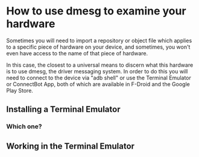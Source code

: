 How to use dmesg to examine your hardware
=========================================
Sometimes you will need to import a repository or object file which applies to a
specific piece of hardware on your device, and sometimes, you won't even have 
access to the name of that piece of hardware. 

In this case, the closest to a universal means to discern what this hardware is
to use dmesg, the driver messaging system. In order to do this you will need to
connect to the device via "adb shell" or use the Terminal Emulator or ConnectBot
App, both of which are available in F-Droid and the Google Play Store.

Installing a Terminal Emulator
------------------------------


### Which one?


####


####


Working in the Terminal Emulator
--------------------------------
